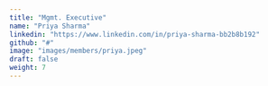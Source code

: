 ```yaml
---
title: "Mgmt. Executive"
name: "Priya Sharma"
linkedin: "https://www.linkedin.com/in/priya-sharma-bb2b8b192"
github: "#"
image: "images/members/priya.jpeg"
draft: false
weight: 7
---
```

